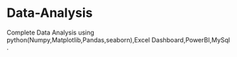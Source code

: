 # Data-Analysis
Complete Data Analysis using python(Numpy,Matplotlib,Pandas,seaborn),Excel Dashboard,PowerBI,MySql .
